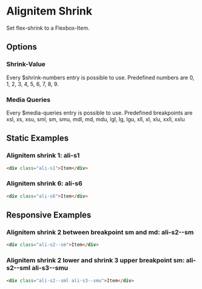 # Alignitem Shrink

Set flex-shrink to a Flexbox-Item.

## Options

### Shrink-Value

Every \$shrink-numbers entry is possible to use. Predefined numbers are 0, 1, 2, 3, 4, 5, 6, 7, 8, 9.

### Media Queries

Every \$media-queries entry is possible to use. Predefined breakpoints are xsl, xs, xsu, sml, sm, smu, mdl, md, mdu, lgl, lg, lgu, xll, xl, xlu, xxll, xxlu

## Static Examples

### Alignitem shrink 1: **ali-s1**

```html
<div class="ali-s1">Item</div>
```

### Alignitem shrink 6: **ali-s6**

```html
<div class="ali-s6">Item</div>
```

## Responsive Examples

### Alignitem shrink 2 between breakpoint sm and md: **ali-s2--sm**

```html
<div class="ali-s2--sm">Item</div>
```

### Alignitem shrink 2 lower and shrink 3 upper breakpoint sm: **ali-s2--sml ali-s3--smu**

```html
<div class="ali-s2--sml ali-s3--smu">Item</div>
```
